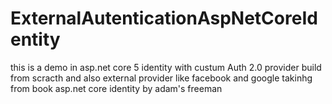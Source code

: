 # ExternalAutenticationAspNetCoreIdentity
this is a demo in asp.net core 5 identity with custum Auth 2.0  provider build from scracth and also external provider like facebook and google takinhg from book asp.net core identity by adam's freeman
